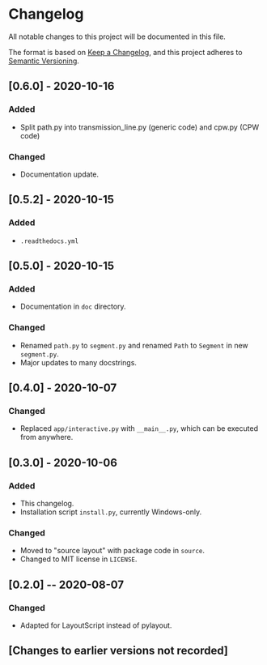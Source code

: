 # Changelog
All notable changes to this project will be documented in this file.

The format is based on [Keep a Changelog](https://keepachangelog.com/en/1.0.0/),
and this project adheres to [Semantic Versioning](https://semver.org/spec/v2.0.0.html).

## [0.6.0] - 2020-10-16

### Added
- Split path.py into transmission_line.py (generic code) and cpw.py (CPW code)

### Changed
- Documentation update.

## [0.5.2] - 2020-10-15

### Added
- `.readthedocs.yml`

## [0.5.0] - 2020-10-15

### Added
- Documentation in `doc` directory.

### Changed
- Renamed `path.py` to `segment.py` and renamed `Path` to `Segment` in new `segment.py`.
- Major updates to many docstrings.

## [0.4.0] - 2020-10-07

### Changed
- Replaced `app/interactive.py` with `__main__.py`, which can be executed from anywhere.

## [0.3.0] - 2020-10-06

### Added
- This changelog.
- Installation script `install.py`, currently Windows-only.

### Changed
- Moved to "source layout" with package code in `source`.
- Changed to MIT license in `LICENSE`.

## [0.2.0] -- 2020-08-07

### Changed
- Adapted for LayoutScript instead of pylayout.

## [Changes to earlier versions not recorded]
